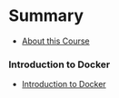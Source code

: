 # Summary

* [About this Course](README.md)

### Introduction to Docker

* [Introduction to Docker](01_introduction/readme.md)